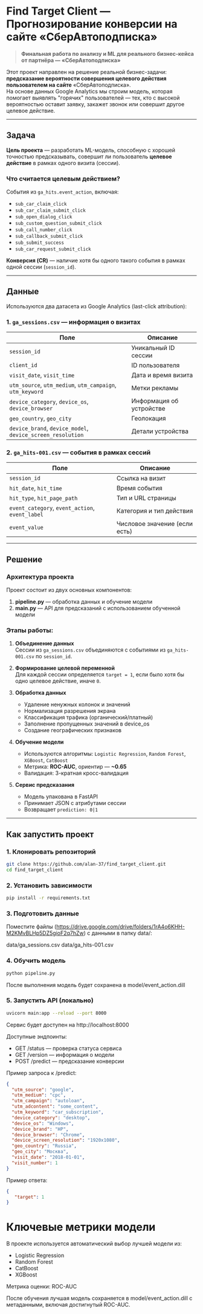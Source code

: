 #  Find Target Client — Прогнозирование конверсии на сайте «СберАвтоподписка»

> **Финальная работа по анализу и ML для реального бизнес-кейса от партнёра — «СберАвтоподписка»**

Этот проект направлен на решение реальной бизнес-задачи: **предсказание вероятности совершения целевого действия пользователем на сайте** «СберАвтоподписка».  
На основе данных Google Analytics мы строим модель, которая помогает выявлять "горячих" пользователей — тех, кто с высокой вероятностью оставит заявку, закажет звонок или совершит другое целевое действие.

---

##  Задача

**Цель проекта** — разработать ML-модель, способную с хорошей точностью предсказывать, совершит ли пользователь **целевое действие** в рамках одного визита (сессии).

### Что считается целевым действием?
События из `ga_hits.event_action`, включая:
- `sub_car_claim_click`
- `sub_car_claim_submit_click`
- `sub_open_dialog_click`
- `sub_custom_question_submit_click`
- `sub_call_number_click`
- `sub_callback_submit_click`
- `sub_submit_success`
- `sub_car_request_submit_click`

**Конверсия (CR)** — наличие хотя бы одного такого события в рамках одной сессии (`session_id`).

---

##  Данные

Используются два датасета из Google Analytics (last-click attribution):

### 1. `ga_sessions.csv` — информация о визитах
| Поле | Описание |
|------|---------|
| `session_id` | Уникальный ID сессии |
| `client_id` | ID пользователя |
| `visit_date`, `visit_time` | Дата и время визита |
| `utm_source`, `utm_medium`, `utm_campaign`, `utm_keyword` | Метки рекламы |
| `device_category`, `device_os`, `device_browser` | Информация об устройстве |
| `geo_country`, `geo_city` | Геолокация |
| `device_brand`, `device_model`, `device_screen_resolution` | Детали устройства |

### 2. `ga_hits-001.csv` — события в рамках сессий
| Поле | Описание |
|------|---------|
| `session_id` | Ссылка на визит |
| `hit_date`, `hit_time` | Время события |
| `hit_type`, `hit_page_path` | Тип и URL страницы |
| `event_category`, `event_action`, `event_label` | Категория и тип действия |
| `event_value` | Числовое значение (если есть) |

---

##  Решение

### Архитектура проекта

Проект состоит из двух основных компонентов:

1. **pipeline.py** — обработка данных и обучение модели
2. **main.py** — API для предсказаний с использованием обученной модели

### Этапы работы:

1. **Объединение данных**  
   Сессии из `ga_sessions.csv` объединяются с событиями из `ga_hits-001.csv` по `session_id`.

2. **Формирование целевой переменной**  
   Для каждой сессии определяется `target = 1`, если было хотя бы одно целевое действие, иначе `0`.

3. **Обработка данных**  
   - Удаление ненужных колонок и значений
   - Нормализация разрешения экрана
   - Классификация трафика (органический/платный)
   - Заполнение пропущенных значений в device_os
   - Создание географических признаков

4. **Обучение модели**  
   - Используются алгоритмы: `Logistic Regression`, `Random Forest`, `XGBoost`, `CatBoost`
   - Метрика: **ROC-AUC**, ориентир — **~0.65**
   - Валидация: 3-кратная кросс-валидация

5. **Сервис предсказания**  
   - Модель упакована в FastAPI
   - Принимает JSON с атрибутами сессии
   - Возвращает `prediction: 0|1`

---

##  Как запустить проект

### 1. Клонировать репозиторий

```bash
git clone https://github.com/alan-37/find_target_client.git
cd find_target_client 
```

### 2. Установить зависимости
```bash
pip install -r requirements.txt 
```

### 3. Подготовить данные
Поместите файлы (https://drive.google.com/drive/folders/1rA4o6KHH-M2KMvBLHp5DZ5gioF2q7hZw) с данными в папку data/:

data/ga_sessions.csv
data/ga_hits-001.csv

### 4. Обучить модель
```bash
python pipeline.py
```
После выполнения модель будет сохранена в model/event_action.dill

### 5. Запустить API (локально)

```bash
uvicorn main:app --reload --port 8000
```
Сервис будет доступен на http://localhost:8000

Доступные эндпоинты:
- GET /status — проверка статуса сервиса
- GET /version — информация о модели
- POST /predict — предсказание конверсии

Пример запроса к /predict:
```JSON
{
  "utm_source": "google",
  "utm_medium": "cpc",
  "utm_campaign": "autoloan",
  "utm_adcontent": "some_content",
  "utm_keyword": "car_subscription",
  "device_category": "desktop",
  "device_os": "Windows",
  "device_brand": "HP",
  "device_browser": "Chrome",
  "device_screen_resolution": "1920x1080",
  "geo_country": "Russia",
  "geo_city": "Москва",
  "visit_date": "2018-01-01",
  "visit_number": 1
}
```
Пример ответа:
```JSON
{
   "target": 1
}
```
#  Ключевые метрики модели
В проекте используется автоматический выбор лучшей модели из:

- Logistic Regression
- Random Forest
- CatBoost
- XGBoost

Метрика оценки: ROC-AUC

После обучения лучшая модель сохраняется в model/event_action.dill с метаданными, включая достигнутый ROC-AUC. 
